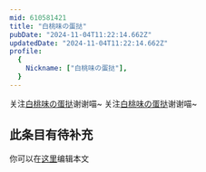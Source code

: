 ```yaml
---
mid: 610581421
title: "白桃味の蛋挞"
pubDate: "2024-11-04T11:22:14.662Z"
updatedDate: "2024-11-04T11:22:14.662Z"
profile:
  {
    Nickname: ["白桃味の蛋挞"],
  }
---
```


关注[白桃味の蛋挞](https://space.bilibili.com/610581421)谢谢喵~ 关注[白桃味の蛋挞](https://space.bilibili.com/610581421)谢谢喵~

## 此条目有待补充
你可以在[这里](https://github.com/Yuhanawa/VTuber.ICU-Content/edit/master/v/白桃味の蛋挞/index.md)编辑本文
